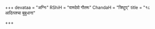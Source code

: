 +++
devataa = "अग्निः"
RShiH = "वामदेवो गौतमः"
ChandaH = "त्रिष्टुप्"
title = "१८ आदित्पश्चा बुबुधाना"

+++
